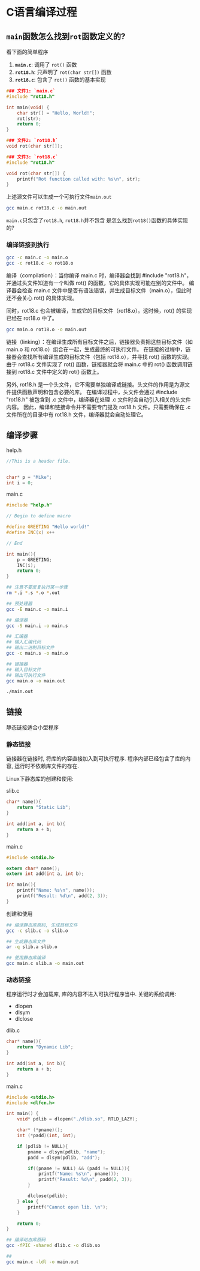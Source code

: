 # C语言编译过程

## `main`函数怎么找到`rot`函数定义的?

看下面的简单程序

1. **`main.c`**: 调用了 `rot()` 函数
2. **`rot18.h`**: 只声明了 `rot(char str[])` 函数
3. **`rot18.c`**: 包含了 `rot()` 函数的基本实现

```c
### 文件1: `main.c`
#include "rot18.h"

int main(void) {
    char str[] = "Hello, World!";
    rot(str);
    return 0;
}
```

```c
### 文件2: `rot18.h`
void rot(char str[]);
```

```c
### 文件3: `rot18.c`
#include "rot18.h"

void rot(char str[]) {
    printf("Rot function called with: %s\n", str);
}
```

上述源文件可以生成一个可执行文件`main.out`
```bash
gcc main.c rot18.c -o main.out
```

`main.c`只包含了`rot18.h`, `rot18.h`并不包含
是怎么找到`rot18()`函数的具体实现的?

### 编译链接到执行
```bash
gcc -c main.c -o main.o
gcc -c rot18.c -o rot18.o
```
编译（compilation）：当你编译 main.c 时，编译器会找到 #include "rot18.h"，并通过头文件知道有一个叫做 rot() 的函数，它的具体实现可能在别的文件中。
编译器会检查 main.c 文件中是否有语法错误，并生成目标文件（main.o），但此时还不会关心 rot() 的具体实现。

同时，rot18.c 也会被编译，生成它的目标文件（rot18.o）。这时候，rot() 的实现已经在 rot18.o 中了。

```bash
gcc main.o rot18.o -o main.out
```
链接（linking）：在编译生成所有目标文件之后，链接器负责把这些目标文件（如 main.o 和 rot18.o）组合在一起，生成最终的可执行文件。
在链接的过程中，链接器会查找所有编译生成的目标文件（包括 rot18.o），并寻找 rot() 函数的实现。
由于 rot18.c 文件实现了 rot() 函数，链接器就会将 main.c 中的 rot() 函数调用链接到 rot18.c 文件中定义的 rot() 函数上。

另外, rot18.h 是一个头文件，它不需要单独编译或链接。头文件的作用是为源文件提供函数声明和包含必要的库。
在编译过程中，头文件会通过 #include "rot18.h" 被包含到 .c 文件中，编译器在处理 .c 文件时会自动引入相关的头文件内容。
因此，编译和链接命令并不需要专门提及 rot18.h 文件。只需要确保在 .c 文件所在的目录中有 rot18.h 文件，编译器就会自动处理它。

## 编译步骤

help.h

```c
//This is a header file.


char* p = "Mike";
int i = 0;
```

main.c

```c
#include "help.h"

// Begin to define macro

#define GREETING "Hello world!"
#define INC(x) x++

// End

int main(){
    p = GREETING;
    INC(i);
    return 0;
}
```

```bash
## 注意不要反复执行某一步骤
rm *.i *.s *.o *.out

## 预处理器
gcc -E main.c -o main.i

## 编译器
gcc -S main.i -o main.s

## 汇编器
## 输入汇编代码
## 输出二进制目标文件
gcc -c main.s -o main.o

## 链接器
## 输入目标文件
## 输出可执行文件
gcc main.o -o main.out

./main.out
```

## 链接

静态链接适合小型程序

### 静态链接

链接器在链接时, 将库的内容直接加入到可执行程序. 程序内部已经包含了库的内容, 运行时不依赖库文件的存在.

Linux下静态库的创建和使用:

slib.c

```c
char* name(){
    return "Static Lib";
}

int add(int a, int b){
    return a + b;
}

```

main.c

```c
#include <stdio.h>

extern char* name();
extern int add(int a, int b);

int main(){
    printf("Name: %s\n", name());
    printf("Result: %d\n", add(2, 3));
}
```

创建和使用

```bash
## 编译静态库原码, 生成目标文件
gcc -c slib.c -o slib.o

## 生成静态库文件
ar -q slib.a slib.o

## 使用静态库编译
gcc main.c slib.a -o main.out
```

### 动态链接

程序运行时才会加载库, 库的内容不进入可执行程序当中.
关键的系统调用:

- dlopen
- dlsym
- dlclose

dlib.c

```c
char* name(){
    return "Dynamic Lib";
}

int add(int a, int b){
    return a + b;
}
```

main.c

```c
#include <stdio.h>
#include <dlfcn.h>

int main() {
    void* pdlib = dlopen("./dlib.so", RTLD_LAZY);

    char* (*pname)();
    int (*padd)(int, int);

    if (pdlib != NULL){
        pname = dlsym(pdlib, "name");
        padd = dlsym(pdlib, "add");

        if((pname != NULL) && (padd != NULL)){
            printf("Name: %s\n", pname());
            printf("Result: %d\n", padd(2, 3));
        }

        dlclose(pdlib);
    } else {
        printf("Cannot open lib. \n");
    }

    return 0;
}
```

```bash
## 编译动态库原码
gcc -fPIC -shared dlib.c -o dlib.so

##
gcc main.c -ldl -o main.out
```
